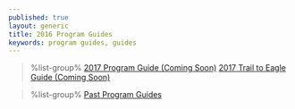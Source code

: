```yaml
---
published: true
layout: generic
title: 2016 Program Guides
keywords: program guides, guides
---
```


> %list-group%
> <a href="{{ site.url }}/#" class="list-group-item">2017 Program Guide (Coming Soon)</a>
> <a href="{{ site.url }}/#" class="list-group-item">2017 Trail to Eagle Guide (Coming Soon)</a>

> %list-group%
> <a href="archive/" class="list-group-item">Past Program Guides</a>
